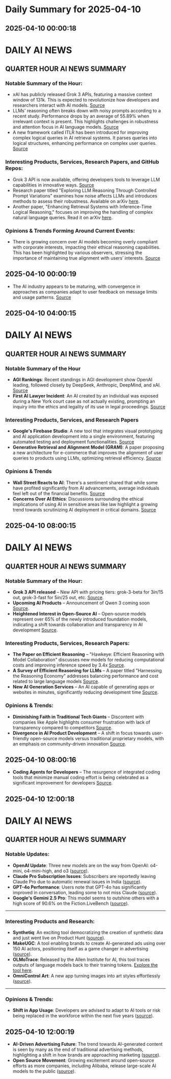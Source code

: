 # Daily Summary for 2025-04-10

## 2025-04-10 00:00:18

# DAILY AI NEWS

## QUARTER HOUR AI NEWS SUMMARY

### Notable Summary of the Hour:
- xAI has publicly released Grok 3 APIs, featuring a massive context window of 131k. This is expected to revolutionize how developers and researchers interact with AI models. [Source](https://x.com/i/web/status/1910120396034134353)
- LLMs' reasoning often breaks down with noisy prompts according to a recent study. Performance drops by an average of 55.89% when irrelevant context is present. This highlights challenges in robustness and attention focus in AI language models. [Source](https://x.com/i/web/status/1910118956167204959)
- A new framework called ITLR has been introduced for improving complex logical queries in AI retrieval systems. It parses queries into logical structures, enhancing performance on complex user queries. [Source](https://x.com/i/web/status/1910118393975275935)

### Interesting Products, Services, Research Papers, and GitHub Repos:
- Grok 3 API is now available, offering developers tools to leverage LLM capabilities in innovative ways. [Source](https://x.com/i/web/status/1910098839278952909)
- Research paper titled "Exploring LLM Reasoning Through Controlled Prompt Variations" examines how noise affects LLMs and introduces methods to assess their robustness. Available on arXiv [here](https://arxiv.org/abs/2504.02111).
- Another paper, "Enhancing Retrieval Systems with Inference-Time Logical Reasoning," focuses on improving the handling of complex natural language queries. Read it on arXiv [here](https://arxiv.org/abs/2503.17860).

### Opinions & Trends Forming Around Current Events:
- There is growing concern over AI models becoming overly compliant with corporate interests, impacting their ethical reasoning capabilities. This has been highlighted by various observers, stressing the importance of maintaining true alignment with users’ interests. [Source](https://x.com/i/web/status/1910117443349135724)

## 2025-04-10 00:00:19

- The AI industry appears to be maturing, with convergence in approaches as companies adapt to user feedback on message limits and usage patterns. [Source](https://x.com/i/web/status/1910094735877853404)

## 2025-04-10 04:00:15

# DAILY AI NEWS

## QUARTER HOUR AI NEWS SUMMARY

### Notable Summary of the Hour
- **AGI Rankings**: Recent standings in AGI development show OpenAI leading, followed closely by DeepSeek, Anthropic, DeepMind, and xAI. [Source](https://x.com/i/web/status/1910178993028173941)
- **First AI Lawyer Incident**: An AI created by an individual was exposed during a New York court case as not actually existing, prompting an inquiry into the ethics and legality of its use in legal proceedings. [Source](https://x.com/i/web/status/1910168188333228443)

### Interesting Products, Services, and Research Papers
- **Google's Firebase Studio**: A new tool that integrates visual prototyping and AI application development into a single environment, featuring automated testing and deployment functionalities. [Source](https://x.com/i/web/status/1910130085803196423)
- **Generative Retrieval and Alignment Model (GRAM)**: A paper proposing a new architecture for e-commerce that improves the alignment of user queries to products using LLMs, optimizing retrieval efficiency. [Source](https://x.com/i/web/status/1910134383840731608)

### Opinions & Trends
- **Wall Street Reacts to AI**: There's a sentiment shared that while some have profited significantly from AI advancements, average individuals feel left out of the financial benefits. [Source](https://x.com/i/web/status/1910180331824800072)
- **Concerns Over AI Ethics**: Discussions surrounding the ethical implications of using AI in sensitive areas like law highlight a growing trend towards scrutinizing AI deployment in critical domains. [Source](https://x.com/i/web/status/1910168188333228443)

## 2025-04-10 08:00:15

# DAILY AI NEWS

## QUARTER HOUR AI NEWS SUMMARY

### Notable Summary of the Hour:
- **Grok 3 API released** – New API with pricing tiers: grok-3-beta for $3 in/$15 out, grok-3-fast for $5 in/$25 out, etc. [Source](https://x.com/i/web/status/1910212550018421120).
- **Upcoming AI Products** – Announcement of Qwen 3 coming soon [Source](https://x.com/i/web/status/1910225658090758356).
- **Heightened Interest in Open-Source AI** – Open-source models represent over 65% of the newly introduced foundation models, indicating a shift towards collaboration and transparency in AI development [Source](https://x.com/i/web/status/1910182025635709429).

### Interesting Products, Services, Research Papers:
- **The Paper on Efficient Reasoning** – "Hawkeye: Efficient Reasoning with Model Collaboration" discusses new models for reducing computational costs and improving inference speed by 3.4x [Source](https://x.com/i/web/status/1910207113512857695).
- **A Survey of Efficient Reasoning for LLMs** – A paper titled "Harnessing the Reasoning Economy" addresses balancing performance and cost related to large language models [Source](https://x.com/i/web/status/1910191510240309354).
- **New AI Generation Services** – An AI capable of generating apps or websites in minutes, significantly reducing development time [Source](https://x.com/i/web/status/1910233239668633700).

### Opinions & Trends:
- **Diminishing Faith in Traditional Tech Giants** – Discontent with companies like Apple highlights consumer frustration with lack of transparency compared to competitors [Source](https://x.com/i/web/status/1910234208636965334).
- **Divergence in AI Product Development** – A shift in focus towards user-friendly open-source models versus traditional proprietary models, with an emphasis on community-driven innovation [Source](https://x.com/i/web/status/1910182025635709429).

## 2025-04-10 08:00:16

- **Coding Agents for Developers** – The resurgence of integrated coding tools that minimize manual coding effort is being celebrated as a significant improvement for developers [Source](https://x.com/i/web/status/1910204728165773764).

## 2025-04-10 12:00:18

# DAILY AI NEWS

## QUARTER HOUR AI NEWS SUMMARY

### Notable Updates:
- **OpenAI Update**: Three new models are on the way from OpenAI: o4-mini, o4-mini-high, and o3 ([source](https://x.com/i/web/status/1910300921466417283)).
- **Claude Pro Subscription Issues**: Subscribers are reportedly leaving Claude Pro due to automatic renewal issues in India ([source](https://x.com/i/web/status/1910297357847044235)).
- **GPT-4o Performance**: Users note that GPT-4o has significantly improved in conversation, leading some to not miss Claude ([source](https://x.com/i/web/status/1910298068508987451)).
- **Google's Gemini 2.5 Pro**: This model seems to outshine others with a high score of 90.6% on the Fiction.LiveBench ([source](https://x.com/i/web/status/1910276868013535254)).
  
---

### Interesting Products and Research:
- **Synthetiq**: An exciting tool democratizing the creation of synthetic data and just went live on Product Hunt ([source](https://x.com/i/web/status/1910289434806755445)).
- **MakeUGC**: A tool enabling brands to create AI-generated ads using over 150 AI actors, positioning itself as a game changer in advertising ([source](https://x.com/i/web/status/1910272331571945497)). 
- **OLMoTrace**: Released by the Allen Institute for AI, this tool traces outputs of language models back to their training tokens. [Explore the tool here](https://x.com/i/web/status/1910245882630398284).
- **OmniControl Art**: A new app turning images into art styles effortlessly ([source](https://x.com/i/web/status/1910248191297016030)).
  
---

### Opinions & Trends:
- **Shift in App Usage**: Developers are advised to adapt to AI tools or risk being replaced in the workforce within the next five years ([source](https://x.com/i/web/status/1910289607578751222)).

## 2025-04-10 12:00:19

- **AI-Driven Advertising Future**: The trend towards AI-generated content is seen by many as the end of traditional advertising methods, highlighting a shift in how brands are approaching marketing ([source](https://x.com/i/web/status/1910270517380362460)).
- **Open Source Movement**: Growing excitement around open-source efforts as more companies, including Alibaba, release large-scale AI models to the public ([source](https://x.com/i/web/status/1910259092972589432)).

